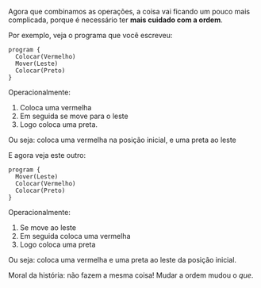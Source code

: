 Agora que combinamos as operações, a coisa vai ficando um pouco mais complicada, porque é necessário ter **mais cuidado com a ordem**.

Por exemplo, veja o programa que você escreveu:

``` puppet
program {
  Colocar(Vermelho)
  Mover(Leste)
  Colocar(Preto)
}
```
 
Operacionalmente:

1. Coloca uma vermelha
2. Em seguida se move para o leste
3. Logo coloca uma preta.

Ou seja: coloca uma vermelha na posição inicial, e uma preta ao leste

E agora veja este outro:

``` puppet
program {
  Mover(Leste)
  Colocar(Vermelho)
  Colocar(Preto)
}
```

Operacionalmente:
1. Se move ao leste
2. Em seguida coloca uma vermelha
3. Logo coloca uma preta

Ou seja: coloca uma vermelha e uma preta ao leste da posição inicial.

Moral da história:  não fazem a mesma coisa! Mudar a ordem mudou o _que_.
